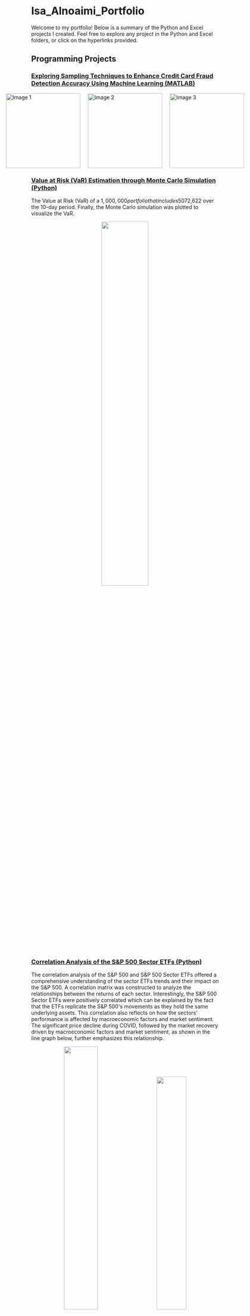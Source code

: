 # Isa_Alnoaimi_Portfolio
Welcome to my portfolio! Below is a summary of the Python and Excel projects I created. Feel free to explore any project in the Python and Excel folders, or click on the hyperlinks provided.
## Programming Projects
### [Exploring Sampling Techniques to Enhance Credit Card Fraud Detection Accuracy Using Machine Learning (MATLAB)](Programming%20Projects/Value%20at%20Risk%20%28VaR%29%20Estimation%20through%20Monte%20Carlo%20Simulation.ipyn)
<div style="display: flex; justify-content: center;">
    <img src="https://github.com/user-attachments/assets/b04a45cd-a3b4-45d1-a348-9c0320c72bd3" alt="Image 1" width="200" style="margin: 0 10px;">
    <img src="https://github.com/user-attachments/assets/a0471351-6d10-4889-a3f9-bc641b679044" alt="Image 2" width="200" style="margin: 0 10px;">
    <img src="https://github.com/user-attachments/assets/0c09c07e-b937-4446-a4b9-f1d6e1b4cfa0" alt="Image 3" width="200" style="margin: 0 10px;">
</div>


### [Value at Risk (VaR) Estimation through Monte Carlo Simulation (Python)](Programming%20Projects/Value%20at%20Risk%20%28VaR%29%20Estimation%20through%20Monte%20Carlo%20Simulation.ipynb)
The Value at Risk (VaR) of a $1,000,000 portfolio that includes 50% equities, 30% bonds, and 20% commodities over a 10-day period was identified. The log returns of each underlying asset were calculated to construct a covariance matrix, which was essential for identifying the portfolio's standard deviation. A Monte Carlo simulation was run 10,000 times to assess the range of the portfolio's potential losses and gains based on specific inputs. Next, a confidence interval of 0.95 was utilized, indicating that there is a 95% confidence that the portfolio losses will not exceed -$72,622 over the 10-day period. Finally, the Monte Carlo simulation was plotted to visualize the VaR.
<div align="center">
	<img src="https://github.com/user-attachments/assets/c779618c-bf7f-42e4-ba91-d8c9a1a9be46" width="50%">
</div>

### [Correlation Analysis of the S&P 500 Sector ETFs (Python)](Programming%20Projects/Correlation%20Analysis%20of%20the%20S%26P%20500%20Sector%20ETFs.ipynb)
The correlation analysis of the S&P 500 and S&P 500 Sector ETFs offered a comprehensive understanding of the sector ETFs trends and their impact on the S&P 500. A correlation matrix was constructed to analyze the relationships between the returns of each sector. Interestingly, the S&P 500 Sector ETFs were positively correlated which can be explained by the fact that the ETFs replicate the S&P 500's movements as they hold the same underlying assets. This correlation also reflects on how the sectors' performance is affected by macroeconomic factors and market sentiment. The significant price decline during COVID, followed by the market recovery driven by macroeconomic factors and market sentiment, as shown in the line graph below, further emphasizes this relationship.
<p align="center">
	<img src="https://github.com/user-attachments/assets/caac22f9-b46c-4a6d-beb5-92cfde049f50"width="42.5%">
&nbsp; &nbsp; &nbsp; &nbsp;
	<img src="https://github.com/user-attachments/assets/94f39efa-ddb1-4323-9822-e3ad7a87baf6" width="40%">
</p>

## Excel Projects
### [A Statistical Approach to Setting Stop-Loss and Take-Profit Levels](Excel%20Projects/A%20Statistical%20Approach%20to%20Setting%20Stop-Loss%20and%20Take-Profit%20Levels.pdf)
The Monte Carlo simulation was utilized to mathematically set stop-loss and take-profit levels for the stocks which were selected in the portfolio. This simulation is a risk management tool which generates a total of 1000 random returns of a stock based on the mean and standard deviation of its two year daily returns. Then, the one percentile and 99 percentile of the randomly generated returns were used to set the stop-loss and take-profit levels. Finally, the data was visualized to represent the distribution of the simulated returns for each stock.

<div align="center">
	<img src="https://github.com/user-attachments/assets/04d47a50-8b3b-43c3-9528-0d64946966fb" width="50%">
</div>


### [Portfolio Risk Management - Portfolio Optimization](Excel%20Projects/Portfolio%20Risk%20Management%20-%20Portfolio%20Optimization.pdf)
The weights of the selected stocks in the portfolio were optimized by using historical data and statisitcal tools. By determining the optimal weights of the stocks using the solver feature in Excel, the standard deviation (risk) was minimzed and the expected return and sharpe ratio of the portfolio were maximized. To further prove that the portfolio was optimized, random weights were assigned to each stock in the portfolio 10,000 times. Next, the portfolios' respective standard deviations and expected returns were calculated. Finally, an efficient frontier was constructed to visualize the 10,000 portfolios' risk to reward possibilites. 

<p align="center">
  <img src="https://github.com/user-attachments/assets/4cfa7ee8-1869-4a12-a20d-a0a3249947e9" width="34%">
&nbsp; &nbsp; &nbsp; &nbsp;
  <img src="https://github.com/user-attachments/assets/e79434d2-34e8-41c1-af16-50b3052b7228" width="55%">
</p>

### [Optimizing Inventory Management - Identifying Order Quantity and Reorder Points](Excel%20Projects/Optimizing%20Inventory%20Management%20-%20Identifying%20Order%20Quantity%20and%20Reorder%20Points.pdf)
The optimal order quantity and reorder point of an inventory were identified by utilizing the Monte Carlo simulation and scenario analysis. A 28 day demand forecast was constructed by utilizing probabilistic assumptions based on the inputs set in the model to determine the total cost (holding cost + stockout cost + order cost) incurred by the respective order quantity and reorder point. To ensure the accuracy of the results that were obtained by the probabilistic assumptions, a Monte Carlo simulation was run 300 times to determine the average total cost of the model. Next, a scenario analysis was conducted to identify the total cost incurred by different order quantities and reorder points. Finally, the order quantity and reorder point that yielded the lowest total cost were deemed as optimal.
<div align="center">
	<img src="https://github.com/user-attachments/assets/b1ff7226-a98d-4b0e-a3bc-7c63983bd985" width="50%">
</div>

